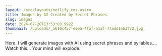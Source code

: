 ```yaml
---
layout: /src/layouts/netlify_cms.astro
title: Images by AI Created by Secret Phrases
slug: images
date: 2024-07-28T13:53:03.992Z
thumbnail: /uploads/_a610c457-e0ea-4faf-a1af-77add1ab3f72.jpg
---
```

Here. I will generate images with AI using secret phrases and syllables.... Watch this... Your mind will explode.